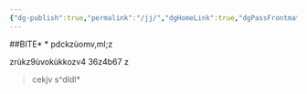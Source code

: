 ```yaml
---
{"dg-publish":true,"permalink":"/jj/","dgHomeLink":true,"dgPassFrontmatter":false}
---
```




##BITE*
*
pdckzùomv,ml;z

zrùkz9ùvokùkkozv4
36z4b67
z
>cekjv
>s^dldl*